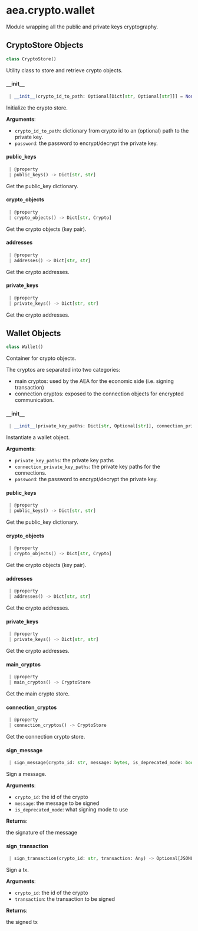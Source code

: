 <a name="aea.crypto.wallet"></a>
# aea.crypto.wallet

Module wrapping all the public and private keys cryptography.

<a name="aea.crypto.wallet.CryptoStore"></a>
## CryptoStore Objects

```python
class CryptoStore()
```

Utility class to store and retrieve crypto objects.

<a name="aea.crypto.wallet.CryptoStore.__init__"></a>
#### `__`init`__`

```python
 | __init__(crypto_id_to_path: Optional[Dict[str, Optional[str]]] = None, password: Optional[str] = None) -> None
```

Initialize the crypto store.

**Arguments**:

- `crypto_id_to_path`: dictionary from crypto id to an (optional) path
to the private key.
- `password`: the password to encrypt/decrypt the private key.

<a name="aea.crypto.wallet.CryptoStore.public_keys"></a>
#### public`_`keys

```python
 | @property
 | public_keys() -> Dict[str, str]
```

Get the public_key dictionary.

<a name="aea.crypto.wallet.CryptoStore.crypto_objects"></a>
#### crypto`_`objects

```python
 | @property
 | crypto_objects() -> Dict[str, Crypto]
```

Get the crypto objects (key pair).

<a name="aea.crypto.wallet.CryptoStore.addresses"></a>
#### addresses

```python
 | @property
 | addresses() -> Dict[str, str]
```

Get the crypto addresses.

<a name="aea.crypto.wallet.CryptoStore.private_keys"></a>
#### private`_`keys

```python
 | @property
 | private_keys() -> Dict[str, str]
```

Get the crypto addresses.

<a name="aea.crypto.wallet.Wallet"></a>
## Wallet Objects

```python
class Wallet()
```

Container for crypto objects.

The cryptos are separated into two categories:

- main cryptos: used by the AEA for the economic side (i.e. signing transaction)
- connection cryptos: exposed to the connection objects for encrypted communication.

<a name="aea.crypto.wallet.Wallet.__init__"></a>
#### `__`init`__`

```python
 | __init__(private_key_paths: Dict[str, Optional[str]], connection_private_key_paths: Optional[Dict[str, Optional[str]]] = None, password: Optional[str] = None)
```

Instantiate a wallet object.

**Arguments**:

- `private_key_paths`: the private key paths
- `connection_private_key_paths`: the private key paths for the connections.
- `password`: the password to encrypt/decrypt the private key.

<a name="aea.crypto.wallet.Wallet.public_keys"></a>
#### public`_`keys

```python
 | @property
 | public_keys() -> Dict[str, str]
```

Get the public_key dictionary.

<a name="aea.crypto.wallet.Wallet.crypto_objects"></a>
#### crypto`_`objects

```python
 | @property
 | crypto_objects() -> Dict[str, Crypto]
```

Get the crypto objects (key pair).

<a name="aea.crypto.wallet.Wallet.addresses"></a>
#### addresses

```python
 | @property
 | addresses() -> Dict[str, str]
```

Get the crypto addresses.

<a name="aea.crypto.wallet.Wallet.private_keys"></a>
#### private`_`keys

```python
 | @property
 | private_keys() -> Dict[str, str]
```

Get the crypto addresses.

<a name="aea.crypto.wallet.Wallet.main_cryptos"></a>
#### main`_`cryptos

```python
 | @property
 | main_cryptos() -> CryptoStore
```

Get the main crypto store.

<a name="aea.crypto.wallet.Wallet.connection_cryptos"></a>
#### connection`_`cryptos

```python
 | @property
 | connection_cryptos() -> CryptoStore
```

Get the connection crypto store.

<a name="aea.crypto.wallet.Wallet.sign_message"></a>
#### sign`_`message

```python
 | sign_message(crypto_id: str, message: bytes, is_deprecated_mode: bool = False) -> Optional[str]
```

Sign a message.

**Arguments**:

- `crypto_id`: the id of the crypto
- `message`: the message to be signed
- `is_deprecated_mode`: what signing mode to use

**Returns**:

the signature of the message

<a name="aea.crypto.wallet.Wallet.sign_transaction"></a>
#### sign`_`transaction

```python
 | sign_transaction(crypto_id: str, transaction: Any) -> Optional[JSONLike]
```

Sign a tx.

**Arguments**:

- `crypto_id`: the id of the crypto
- `transaction`: the transaction to be signed

**Returns**:

the signed tx

